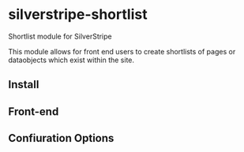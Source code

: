# silverstripe-shortlist
Shortlist module for SilverStripe

This module allows for front end users to create shortlists of pages or dataobjects which exist within the site.

## Install

## Front-end

## Confiuration Options

